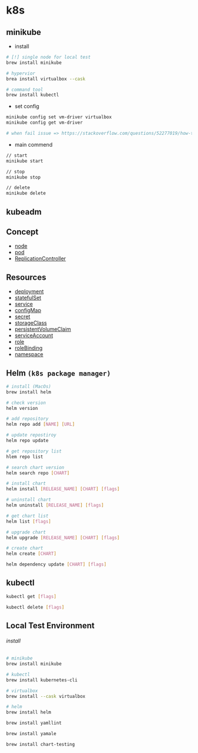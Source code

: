 # k8s

## minikube

* install
```zsh
# [!] single node for local test 
brew install minikube

# hypervior
brea install virtualbox --cask

# command tool
brew install kubectl
```

* set config
```sh
minikube config set vm-driver virtualbox
minikube config get vm-driver

# when fail issue => https://stackoverflow.com/questions/52277019/how-to-fix-vm-issue-with-minikube-start
```

* main commend
```sh
// start
minikube start

// stop
minikube stop

// delete
minikube delete
```

## kubeadm

## Concept
* [node](node)
* [pod](pod)
* [ReplicationController](ReplicationController)

## Resources
* [deployment]()
* [statefulSet]()
* [service]()
* [configMap]()
* [secret]()
* [storageClass]()
* [persistentVolumeClaim]()
* [serviceAccount]()
* [role]()
* [roleBinding]()
* [namespace]()

## Helm `(k8s package manager)`
```sh
# install (MacOs)
brew install helm

# check version
helm version

# add repository
helm repo add [NAME] [URL]

# update repostiroy
helm repo update

# get repository list
hlem repo list

# search chart version
helm search repo [CHART]

# install chart
helm install [RELEASE_NAME] [CHART] [flags]

# uninstall chart
helm uninstall [RELEASE_NAME] [flags]

# get chart list
helm list [flags]

# upgrade chart
helm upgrade [RELEASE_NAME] [CHART] [flags]

# create chart
helm create [CHART]

helm dependency update [CHART] [flags]

```

## kubectl
```sh
kubectl get [flags]

kubectl delete [flags]
```

## Local Test Environment

###### install
```sh
# minikube
brew install minikube

# kubectl
brew install kubernetes-cli

# virtualbox
brew install --cask virtualbox

# helm
brew install helm

brew install yamllint

brew install yamale

brew install chart-testing
```
